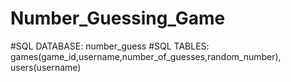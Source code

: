 # Number_Guessing_Game

#SQL DATABASE: number_guess
#SQL TABLES: games(game_id,username,number_of_guesses,random_number), users(username)
